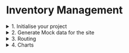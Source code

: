 # Inventory Management

<details>
<summary>
1. Initialise your project
</summary>

1.1 Bootstrap your project

```sh
bun create vite@latest
```
I chose react, javascript-swc.

1.2 Install additionally required packages and dependencies (I kept adding as i went on about building the project)- 

```sh
bun add @mui/material @emotion/react @emotion/styled @mui/icons-material react-router-dom @reduxjs/toolkit react-redux recharts axios
```

</details>

<details>
<summary>
2. Generate Mock data for the site
</summary>

I used [Mockaroo](https://mockaroo.com/) for generating mock data, which fortunately contained US hospitals data. I also used [Supabase](https://supabase.com/) to create a public database table with the mock data.

Schema: 
```
A postgreSQL schema with example
devices = {"deviceType":"Infusion pump","deviceID":"DEV08","serialNo":"4879338850","deviceLocationWard":"Operating Room","facilityID":"1861678757","status":"Offline","batteryLevel":11,"installationDate":"18/12/2023","lastServiceDate":"18/10/2024","amcExpiryDate":"15/06/2025"}

const facilities = [{"facilityNPI":"1558573386","facilityName":"MERCY HOSPITAL SPRINGFIELD","facilityType":"Hospital","city":"SPRINGFIELD","address":"1235 E CHEROKEE ST ","personInCharge":"Law Moysey","contactPIC":"554-14-8011","emailPIC":"lmoysey0@china.com.cn","deviceCount":22}]

serviceVisits = {"id":"SV01","deviceID":"DEV0[1-15]","serialNo":"2699738387","facilityNPI":"1124266762","date":"21/03/2025","engineer":"Derrik Leggis","purpose":"Preventive","notes":"Electrode connections cleaned.","attachments":"service_report_001.pdf","nextServiceDate":"16/08/2025"}

amcContract = {
    id: "AMC001",
    deviceId: "DEV001",
    serialNo: 2699738387,
    deviceName: "VentMax Pro 3000",
    "facilityNPI":"1124266762",
    contractType: "AMC",
    startDate: "2023-06-01",
    endDate: "2024-06-01",
    status: "Active",
    cost: 12000,
    vendor: "MedTech Solutions Inc.", \\ taken from an array of vendors
    terms: "Quarterly maintenance visits, 24/7 emergency support, parts replacement included",
  }

facilitiesNPI is a foreign key from facilities to visits, amcContract and devices
serialNo is foreign key from devices to serviceVisits, amcContract
deviceID is foreign key from devices to amcContract, 
```

<details>
<summary>
2.1 Facilities
</summary>
<img src="backend\Facilities data fields.PNG">
</details>

<details>
<summary>
2.2 Devices
</summary>

I took 15 device types => `[X-ray machine, Ultrasound machine, MRI machine, CT scanner, Defibrillator, Ventilator, EKG machine, Infusion pump, Anesthesia machine, Blood pressure monitor, Pulse oximeter, Surgical laser, Autoclave, Electrocardiograph, Nebulizer]`

Distributed in 10 different wards => `[Emergency Room, Intensive Care Unit, Operating Room, Pediatrics Ward, Cardiology Ward, Radiology Department, Labor and Delivery, Neurology Ward, Orthopedics Ward, Oncology Ward]`

<img src="backend/Devicedistribution in wards.PNG">

And these are the device details/fields, each `deviceType` pertaining to a unique `deviceID` -

<img src="backend/Device data fields.PNG">

According to my mock data of `facilities` - 100 in number, which had `number of devices` ranging from 7 to 44 which i set on a whim, the total number of devices came to be `2505`, but the limit on `Mockaroo` is max 1000 free rows.

```js
const totalDeviceCount = facilities.reduce((total, facility) => {
    return total + facility.deviceCount;
}, 0);
console.log(`Total deviceCount: ${totalDeviceCount}`); //2505
```

</details>

<details>
<summary>
2.3 Service Visits
</summary>
<img src="backend\Facilities data fields.PNG">

Notes and attachment field values are taken randomly from -

```js
const Notes = [
All systems functioning normally., 
Replaced air filters and calibrated sensors.,
Display flickering issue reported., 
Investigating potential LCD panel failure., 
Ordered replacement parts.,
Battery test passed. Electrode pads checked and replaced.,
Device not powering on. Suspected power supply failure. Scheduled for emergency repair.,
New software update installed. System recalibrated. Staff training provided on new features.,
Electrode connections cleaned., 
Software updated to latest version.,
Gas flow irregularities reported. Requires immediate attention before next surgery.]

const attachments = ["service_report_001.pdf", "maintenance_report_001.pdf", "calibration_cert_001.pdf", "installation_guide_001.pdf", "training_materials_001.pdf", "battery_test_001.pdf","diagnostic_report_001.pdf"]
```
</details>

<details>
<summary>
2.4 Postgres Database
</summary>
After much pondering and searching, i built a postgres database on [Tonic Fabricate](https://fabricate.tonic.ai/) with this schema (and some tweakings) and build api on top of it.

```sql
-- Create the device types table
CREATE TABLE device_types (
    deviceID VARCHAR(6) PRIMARY KEY CHECK (deviceID GLOB 'DEV00[1-9]' OR deviceID GLOB 'DEV01[0-5]'),
    deviceName VARCHAR(100) NOT NULL UNIQUE
);

-- Create the facilities table
CREATE TABLE facilities (
    facilityNPI VARCHAR(15) PRIMARY KEY,
    facilityID VARCHAR(3) GENERATED ALWAYS AS (SUBSTR(facilityNPI, 1, 3)) STORED NOT NULL,
    facilityName VARCHAR(255) NOT NULL,
    city VARCHAR(100),
    address VARCHAR(255),
    personInCharge VARCHAR(100),
    contactPIC VARCHAR(15),
    emailPIC VARCHAR(100),
    deviceCount INT,
    CONSTRAINT unique_facilityID UNIQUE (facilityID)  -- Ensure facilityID is unique
);

-- Create the devices table
CREATE TABLE devices (
    serialNo VARCHAR(15) PRIMARY KEY,  -- Unique identifier for devices
    deviceID VARCHAR(6) NOT NULL CHECK (deviceID GLOB 'DEV00[1-9]' OR deviceID GLOB 'DEV01[0-5]'),
    facilityNPI VARCHAR(15) REFERENCES facilities(facilityNPI) ON DELETE CASCADE,  -- Link to facilities
    facilityID VARCHAR(3) GENERATED ALWAYS AS (SUBSTR(facilityNPI, 1, 3)) STORED NOT NULL,  -- Auto-generated from NPI
    status VARCHAR(15),
    contractType VARCHAR(3),
    batteryLevel INT CHECK (batteryLevel BETWEEN 0 AND 100),
    installationDate DATE,
    lastServiceDate DATE,
    qrCode VARCHAR(255)
);

-- Create the serviceVisits table
CREATE TABLE serviceVisits (
    id VARCHAR(10) PRIMARY KEY,
    serialNo VARCHAR(15) REFERENCES devices(serialNo) ON DELETE CASCADE,  -- Link to devices
    facilityNPI VARCHAR(15) REFERENCES facilities(facilityNPI) ON DELETE CASCADE,  -- Link to facilities
    facilityID VARCHAR(3) REFERENCES facilities(facilityID) ON DELETE CASCADE,  -- Link to facilities
    date DATE,
    engineer VARCHAR(100),
    purpose VARCHAR(15),  -- Limited to small array of words
    notes TEXT,
    attachments VARCHAR(255),
    nextServiceDate DATE
);

-- Create the contracts table
CREATE TABLE contracts (
    id VARCHAR(10) PRIMARY KEY,
    serialNo VARCHAR(15) REFERENCES devices(serialNo) ON DELETE CASCADE,  -- Link to devices
    contractType VARCHAR(3),  -- This can be a reference to a predefined set of contract types
    startDate DATE,
    expiryDate DATE,
    status VARCHAR(50),
    cost INT CHECK (cost BETWEEN 100 AND 999),
    vendor VARCHAR(100),
    terms TEXT
);
```
</details>
<details>
<summary>
2.5 API
</summary>
I build `api` on top of this postgres database.

```js
api
  // List all facilities
  .get('/facilities')
  // Get a single facility
  .get('/facilities/:id')
  // List all service visits
  .get('/services')
  .get('/services/:id')
  // Get a single service visit by serialNo and facilityNPI (composite key)
  .get('/services/:facilityID/:serialNo')
  // List all devices
  .get('/devices')
  // Get a single device by serialNo
  .get('/devices/:serialNo')
  // List all contracts
  .get('/contracts')
  // Get a single contract by id
  .get('/contracts/:id')
```
</details>

<details>
<summary>
2.6 Localstorage
</summary>

I had trouble with the api_key, so for shortage of time, copied all the generated data from my mock databse in `data` folder, and saved it in `localStorage`.

```js
// localStorageAPI.js
// common skeleton for using in Slice creation for redux store
const createAPI = (storageKey, initialData) => ({
    getAll: () => getFromStorage(storageKey, initialData),
    create: (item) => {
        const items = createAPI(storageKey, initialData).getAll();
        items.push(item);
        saveToStorage(storageKey, items);
        return item;
    },
    update: (id, updatedItem) => {
        const items = createAPI(storageKey, initialData).getAll();
        const index = items.findIndex(i => i.id === id);
        if (index !== -1) {
            items[index] = { ...items[index], ...updatedItem };
            saveToStorage(storageKey, items);
        }
        return updatedItem;
    },
    delete: (id) => {
        const items = createAPI(storageKey, initialData).getAll();
        const filteredItems = items.filter(i => i.id !== id);
        saveToStorage(storageKey, filteredItems);
        return true;
    }
});
// Creating specific APIs for each data type
export const facilityAPI = createAPI(STORAGE_KEYS.FACILITIES, facilities);
export const deviceAPI = createAPI(STORAGE_KEYS.DEVICES, devices);
export const serviceVisitAPI = createAPI(STORAGE_KEYS.SERVICE_VISITS, serviceVisits);
export const contractAPI = createAPI(STORAGE_KEYS.AMC_CONTRACTS, contracts);
```

</details>
</details>

</details>

<details>
<summary>
3. Routing
</summary>

Set up basic routing in `App.jsx` and Charts/Analytics in `Dashboard.jsx`.

```js
// App.jsx
<Routes>
  <Route path="/" element={<Dashboard />} />
  <Route path="/inventory" element={<DeviceInventory />} />
  <Route path="/installation" element={<InstallationTraining />} />
  <Route path="/service" element={<ServiceVisits />} />
  <Route path="/amc" element={<AMCTracker />} />
  <Route path="/alerts" element={<Alerts />} />
</Routes>
```

```js
// Dashboard.jsx
<div className="charts-container">      
  <AMCExpiryChart />
  <DeviceStatusChart />
  <FacilityDevicesChart />
  <ServiceVisitsChart />
  <BatteryLevelChart />
</div>
```

```js
// Sidebar.jsx
const menuItems = [
  { text: "Dashboard", icon: DashboardIcon, path: "/" },
  { text: "Device Inventory", icon: InventoryIcon, path: "/inventory" },
  { text: "Installation & Training", icon: BuildIcon, path: "/installation" },
  { text: "Service Visits", icon: AssignmentIcon, path: "/service" },
  { text: "AMC/CMC Tracker", icon: DescriptionIcon, path: "/amc" },
  { text: "Alerts & Photos", icon: WarningIcon, path: "/alerts" },
]

<Drawer>
  <List>
    {menuItems.map((item) => (
      <ListItem key={item.text} disablePadding>
        <ListItemButton selected={location.pathname === item.path} onClick={() => navigate(item.path)}>
          <ListItemIcon>
            <item.icon />
          </ListItemIcon>
          <ListItemText primary={item.text} />
        </ListItemButton>
      </ListItem>
    ))}
  </List>
</Drawer>
```

</details>


<details>
<summary>
4. Charts
</summary>
I have used [Recharts](https://recharts.org/) to create the charts.

<details>
<summary>
4.1 Device Status
</summary>
Tells us the data/ratio about how many devices are `online`, `offline` or need `maintainence` by building a pie chart.
All the charts are in `src/components/Charts/` folder.

```js
// DeviceStatusChart.js
const COLORS = { // for respresenting the pie chart
  online: "#4caf50",
  offline: "#f44336",
  maintenance: "#ff9800",
}

const DeviceStatusChart = () => {
  // Fetch devices data from the redux store
  const devicesState = useSelector((state) => state.devices)
  const devices = [...devicesState] // Ensure devices is an array for the chart to work correctly

  const statusData = React.useMemo(() => {
    // Kee track of the status of each device
    let statusCount = {};
    for(const device of devices) {
      if (!device.status) {
        console.warn("Device without status found:", device);
        continue; // Skip devices without a status
      }
      statusCount[device.status] = (statusCount[device.status] || 0) + 1;
    }

    return Object.entries(statusCount).map(([status, count]) => ({
      name: status,
      value: count,
      color: COLORS[status.toLowerCase()],
    }))
  }, [devices])

  ...
    <PieChart>
      <Pie
        data={statusData}
        cx="50%"
        cy="50%"
        labelLine={false}
        label={({ name, percent }) => `${name} ${(percent * 100).toFixed(0)}%`}
        outerRadius={80}
        fill="#8884d8"
        dataKey="value"
      >
        {statusData.map((entry, index) => (
          <Cell key={`cell-${index}`} fill={entry.color} />
        ))}
      </Pie>
      <Tooltip content={<CustomTooltip />} />
      <Legend />
    </PieChart>
}

```

</details>

<details>
<summary>
4.2 Facility and Devices Chart
</summary>
It depicts the number of devices in each facilty.

```js
// FacilityDeviceChart.js

const FacilityDeviceChart = () => {
  const devicesData = useSelector((state) => state.devices)
  const facilities = useSelector((state) => state.facilities.facilities)

  const chartData = React.useMemo(() => {
    let facilityDeviceCount = {}

    for(const device of devicesData) {      
        facilityDeviceCount[device.facilityName] = (facilityDeviceCount[device.facilityName] || 0) + 1
    }

    return facilities
      .map((facility) => ({
        name: facility.facilityName.length > 20 ? facility.facilityName.substring(0, 15) + "..." : facility.facilityName,
        fullName: facility.facilityName,
        city: facility.city,
        npi: facility.facilityNPI,
        deviceCount: facility.deviceCount || 0,
      }))
      .sort((a, b) => b.id - a.id) // Sort by what you want, e.g., deviceCount
  }, [devicesData, facilities])

  const CustomTooltip = ({ active, payload, label }) => {
    if (active && payload && payload.length) {
      const data = payload[0].payload
      return (
        <Box
          sx={{
            bgcolor: "background.paper",
            p: 2,
            border: 1,
            borderColor: "divider",
            borderRadius: 1,
            boxShadow: 2,
          }}
        >
          <Typography variant="subtitle2" gutterBottom>
            {data.fullName}
          </Typography>
          <Typography variant="body2">City: {data.city}</Typography>
          <Typography variant="body2">FacilityNPI: {data.npi}</Typography>
          <Typography variant="body2">Devices: {data.deviceCount}</Typography>
        </Box>
      )
    }
    return null
  }
  ...
    <ResponsiveContainer width="100%" height={350}>
      <BarChart data={chartData}>
        <CartesianGrid strokeDasharray="3 3" />
        <XAxis dataKey="name" angle={-45} textAnchor="end" height={100} fontSize={10} />
        <YAxis />
        <Tooltip content={<CustomTooltip />} />
        <Bar dataKey="deviceCount" fill="#2196f3" />
      </BarChart>
    </ResponsiveContainer>
}

```

</details>

<details>
<summary id='#serviceVisit'>
4.3 Service Visits Chart
</summary>
It depicts the service visits each month alongwith the purpose of visit.

```js
// ServiceVisitsChart.js

const ServiceVisitsChart = () => {  
  const serviceVisits = useSelector((state) => state.services)
  const chartData = React.useMemo(() => {
    const data = serviceVisits.reduce((acc, visit) => {
      const year = new Date(visit.date).getFullYear();
      const month = new Date(visit.date).toLocaleString('default', { month: 'long' }) + ' ' + year;
      if (!acc[month]) {
        acc[month] = { month };
      }
      acc[month][visit.purpose] = (acc[month][visit.purpose] || 0) + 1;
      console.log("acc: ", acc, typeof acc);
      return acc;
      
    }, {});
    // console.log(data);

    return Object.values(data).map(item => ({
      ...item,
      Preventive: item.Preventive || 0,
      Breakdown: item.Breakdown || 0,
    })).sort((a, b) => new Date(a.month) - new Date(b.month)); // Sort according to date/month-year
  }, [serviceVisits]);
  ...
    <ResponsiveContainer width="100%" height={350}>
      <BarChart data={chartData}>
        <CartesianGrid strokeDasharray="3 3" />
        <XAxis dataKey="month" angle={-45} textAnchor="end" height={100} fontSize={10} />
        <YAxis />
        <Tooltip content={<CustomTooltip />} />
        <Legend />
        <Bar dataKey="Preventive" stackId="a" fill="#4caf50" />
        <Bar dataKey="Breakdown" stackId="a" fill="#f44336" />
      </BarChart>
    </ResponsiveContainer>
}

```

</details>

<details>
<summary>
4.4 Contract Expiry Chart
</summary>
Similar to `Service Visits Chart`. 
</details>
</details>